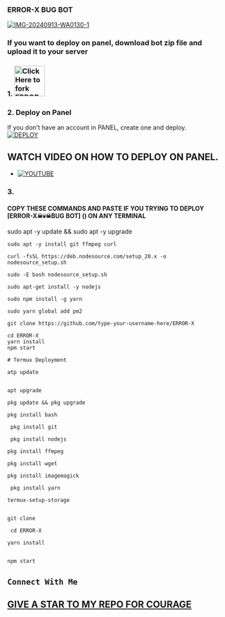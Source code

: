 ### ERROR-X BUG BOT 
   
<p align="center">

<a href="https://ibb.co/D7nd7Hc"><img src="https://i.ibb.co/MRLdRxw/IMG-20240913-WA0130-1.jpg" alt="IMG-20240913-WA0130-1" border="0"></a>

### If you want to deploy on panel, download bot zip file and upload it to your server 

### 1. <a href="/fork"><img src="https://img.shields.io/badge/FORK-blue" alt="Click Here to fork ERROR-X" width="70"></a>

 ### 2. Deploy on Panel
 If you don't have an account in PANEL, create one and deploy.
    <br>
    <a href='https://control.bot-hosting.net/auth/login' target="_blank"><img alt='DEPLOY' src='https://img.shields.io/badge/-DEPLOY-black?style=for-the-badge&logo=bot-hosting.net&logoColor=white'/></a>
    
## WATCH VIDEO ON HOW TO DEPLOY ON PANEL.
* [![YOUTUBE](https://img.shields.io/badge/HOW_TO_DEPLOY-red?style=for-the-badge&logo=youtube&logoColor=white)]()

### 3.
#### COPY THESE COMMANDS AND PASTE IF YOU TRYING TO DEPLOY [ERROR-X☠💀☠BUG BOT] () ON ANY TERMINAL
sudo apt -y update && sudo apt -y upgrade
```
sudo apt -y install git ffmpeg curl
```
```
curl -fsSL https://deb.nodesource.com/setup_20.x -o nodesource_setup.sh
```
```
sudo -E bash nodesource_setup.sh
```
```
sudo apt-get install -y nodejs
```
```
sudo npm install -g yarn
```
```
sudo yarn global add pm2
```
```
git clone https://github.com/type-your-username-here/ERROR-X
```
```
cd ERROR-X
yarn install 
npm start
 
# Termux Deployment

atp update
   

apt upgrade

pkg update && pkg upgrade

pkg install bash

 pkg install git

 pkg install nodejs

pkg install ffmpeg

pkg install wget

pkg install imagemagick

 pkg install yarn

termux-setup-storage


git clone 
```
```
 cd ERROR-X
```
```
yarn install
 
    
npm start
```

## ```Connect With Me```
<p align="center">
<a href="https://whatsapp.com/channel/0029VangYOt96H4JhFarL10C">
 
 ## GIVE A STAR TO MY REPO FOR COURAGE
